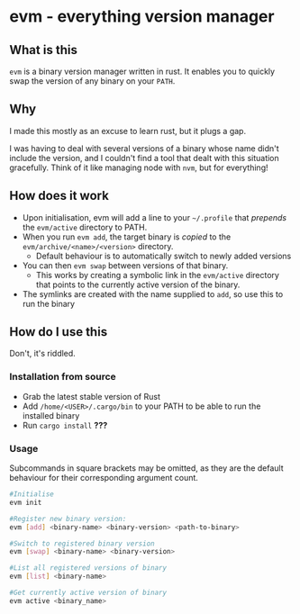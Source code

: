 # evm - everything version manager

## What is this

`evm` is a binary version manager written in rust. It enables you to quickly swap the version of any binary on your `PATH`.

## Why

I made this mostly as an excuse to learn rust, but it plugs a gap.

I was having to deal with several versions of a binary whose name didn't include the version, and I couldn't find a tool that dealt with this situation gracefully.
Think of it like managing node with `nvm`, but for everything!

## How does it work

- Upon initialisation, evm will add a line to your `~/.profile` that *prepends* the `evm/active` directory to PATH. 
- When you run `evm add`, the target binary is *copied* to the `evm/archive/<name>/<version>` directory. 
    - Default behaviour is to automatically switch to newly added versions
- You can then `evm swap` between versions of that binary.
    - This works by creating a symbolic link in the `evm/active` directory that points to the currently active version of the binary.
- The symlinks are created with the name supplied to `add`, so use this to run the binary

## How do I use this

Don't, it's riddled.

### Installation from source

- Grab the latest stable version of Rust
- Add `/home/<USER>/.cargo/bin` to your PATH to be able to run the installed binary
- Run `cargo install` **???**

### Usage

Subcommands in square brackets may be omitted, as they are the default behaviour for their corresponding argument count.

```bash
#Initialise
evm init

#Register new binary version:
evm [add] <binary-name> <binary-version> <path-to-binary>

#Switch to registered binary version
evm [swap] <binary-name> <binary-version>

#List all registered versions of binary
evm [list] <binary-name>

#Get currently active version of binary
evm active <binary_name>
```
